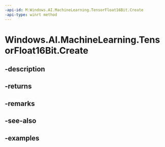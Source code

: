 ```yaml
---
-api-id: M:Windows.AI.MachineLearning.TensorFloat16Bit.Create
-api-type: winrt method
---
```


<!-- Method syntax.
public TensorFloat16Bit TensorFloat16Bit.Create()
-->

# Windows.AI.MachineLearning.TensorFloat16Bit.Create

## -description

## -returns

## -remarks

## -see-also

## -examples

